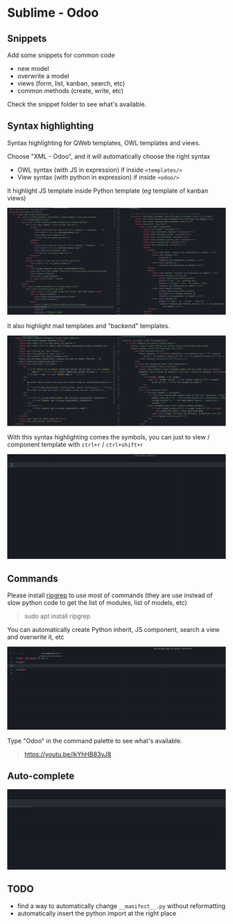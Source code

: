 # Sublime - Odoo
## Snippets
Add some snippets for common code
- new model
- overwrite a model
- views (form, list, kanban, search, etc)
- common methods (create, write, etc)

Check the snippet folder to see what's available.

## Syntax highlighting
Syntax highlighting for QWeb templates, OWL templates and views.

Choose "XML - Odoo", and it will automatically choose the right syntax
- OWL syntax (with JS in expression) if inside `<templates/>`
- View syntax (with python in expression) if inside `<odoo/>`

It highlight JS template inside Python template (eg template of kanban views)

<p align="center">
  <img src="img/demo.png">
</p>

It also highlight mail templates and "backend" templates.
<p align="center">
  <img src="img/demo_template.png">
</p>

With this syntax highlighting comes the symbols, you can just to view / component template with `ctrl+r` / `ctrl+shift+r`
<p align="center">
  <img src="img/demo_symbols.gif">
</p>

## Commands
Please install [ripgrep](https://github.com/BurntSushi/ripgrep) to use most of commands (they are use instead of slow python code to get the list of modules, list of models, etc)

> sudo apt install ripgrep

You can automatically create Python inherit, JS component, search a view and overwrite it, etc
<p align="center">
  <img src="img/demo_view.gif">
</p>

Type "Odoo" in the command palette to see what's available.
> https://youtu.be/lkYhHB83vJ8

## Auto-complete
<p align="center">
  <img src="img/demo_env.gif">
</p>

## TODO
- find a way to automatically change `__manifest__.py` without reformatting
- automatically insert the python import at the right place
